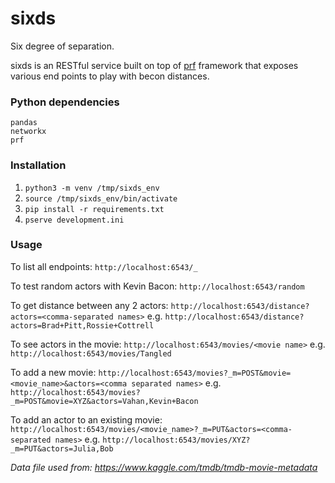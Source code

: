 # sixds
Six degree of separation.

sixds is an RESTful service built on top of [prf](https://github.com/vahana/prf) framework that exposes various end points to play with becon distances.

### Python dependencies
```
pandas
networkx
prf
```

### Installation

1. `python3 -m venv /tmp/sixds_env`
2. `source /tmp/sixds_env/bin/activate`
3. `pip install -r requirements.txt`
4. `pserve development.ini`

### Usage

To list all endpoints:
`http://localhost:6543/_`

To test random actors with Kevin Bacon:
`http://localhost:6543/random`

To get distance between any 2 actors:
`http://localhost:6543/distance?actors=<comma-separated names>`
e.g. `http://localhost:6543/distance?actors=Brad+Pitt,Rossie+Cottrell`

To see actors in the movie:
`http://localhost:6543/movies/<movie name>`
e.g. `http://localhost:6543/movies/Tangled`

To add a new movie:
`http://localhost:6543/movies?_m=POST&movie=<movie_name>&actors=<comma separated names>`
e.g. `http://localhost:6543/movies?_m=POST&movie=XYZ&actors=Vahan,Kevin+Bacon`

To add an actor to an existing movie:
`http://localhost:6543/movies/<movie_name>?_m=PUT&actors=<comma-separated names>`
e.g. `http://localhost:6543/movies/XYZ?_m=PUT&actors=Julia,Bob`

*Data file used from: https://www.kaggle.com/tmdb/tmdb-movie-metadata*
